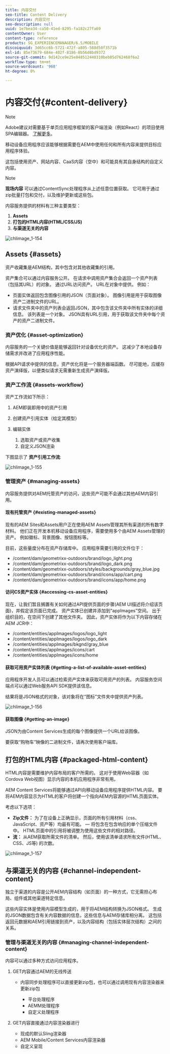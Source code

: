 ```yaml
---
title: 内容交付
seo-title: Content Delivery
description: 内容交付
seo-description: null
uuid: 1e7bea34-ca50-41ed-8295-fa182c27fa69
contentOwner: User
content-type: reference
products: SG_EXPERIENCEMANAGER/6.5/MOBILE
discoiquuid: 3d65cc6b-5721-472f-a805-588d50f3571b
exl-id: 85e73679-684e-402f-8186-8b56d8bd9372
source-git-commit: 9d142ce9e25e048512440310beb05d762468f6a2
workflow-type: tm+mt
source-wordcount: '968'
ht-degree: 0%

---
```


# 内容交付{#content-delivery}

>[!NOTE]
>
>Adobe建议对需要基于单页应用程序框架的客户端渲染（例如React）的项目使用SPA编辑器。 [了解更多](/help/sites-developing/spa-overview.md)。

移动设备应用程序应该能够根据需要在AEM中使用任何和所有内容来提供目标应用程序体验。

这包括使用资产、网站内容、CaaS内容（空中）和可能具有其自身结构的自定义内容。

>[!NOTE]
>
>**现场内容** 可以通过ContentSync处理程序从上述任意位置获取。 它可用于通过zip批量打包和交付，以及维护更新或这些包。

内容服务提供的材料有三种主要类型：

1. **Assets**
1. **打包的HTML内容(HTML/CSS/JS)**
1. **与渠道无关的内容**

![chlimage_1-154](assets/chlimage_1-154.png)

## Assets {#assets}

资产收藏集是AEM结构，其中包含对其他收藏集的引用。

资产集合可以通过内容服务公开。 在请求中调用资产集合会返回一个资产列表（包括其URL）的对象。 通过URL访问资产。 URL在对象中提供。 例如：

* 页面实体返回包含图像引用的JSON（页面对象）。 图像引用是用于获取图像资产二进制文件的URL。
* 请求文件夹中的资产列表会返回JSON，其中包含该文件夹中所有实体的详细信息。 该列表是一个对象。 JSON具有URL引用，用于获取该文件夹中每个资产的资产二进制文件。

### 资产优化 {#asset-optimization}

内容服务的一个关键价值是能够返回针对设备优化的资产。 这减少了本地设备存储需求并改进了应用程序性能。

根据API请求中提供的信息，资产优化将是一个服务器端函数。 尽可能地，应缓存资产演绎版，以便类似请求无需重新生成资产演绎版。

### 资产工作流 {#assets-workflow}

资产工作流如下所示：

1. AEM即装即用中的资产引用
1. 创建资产引用实体（给定其模型）
1. 编辑实体

   1. 选取资产或资产收集
   1. 自定义JSON渲染

下图显示了 **资产引用工作流**:

![chlimage_1-155](assets/chlimage_1-155.png)

### 管理资产 {#managing-assets}

内容服务提供对AEM托管资产的访问，这些资产可能不会通过其他AEM内容引用。

#### 现有托管资产 {#existing-managed-assets}

现有的AEM Sites和Assets用户正在使用AEM Assets管理其所有渠道的所有数字材料。 他们正在开发本机移动设备应用程序，需要使用多个由AEM Assets管理的资产。 例如徽标、背景图像、按钮图标等。

目前，这些量度分布在资产存储库中。 应用程序需要引用的文件位于：

* /content/dam/geometrixx-outdoors/brand/logo_light.png
* /content/dam/geometrixx-outdoors/brand/logo_dark.png
* /content/dam/geometrixx-outdoors/styles/backgrounds/gray_blue.jpg
* /content/dam/geometrixx-outdoors/brand/icons/app/cart.png
* /content/dam/geometrixx-outdoors/brand/icons/app/home.png

#### 访问CS资产实体 {#accessing-cs-asset-entities}

现在，让我们暂且搁置有关如何通过API提供页面的步骤(AEM UI描述将介绍该页面)，并假定该页面已完成。 资产实体已创建并添加到“appImages”空间。 出于组织目的，在空间下创建了其他文件夹。 因此，资产实体将作为以下内容存储在AEM JCR中：

* /content/entities/appImages/logos/logo_light
* /content/entities/appImages/logos/logo_dark
* /content/entities/appImages/bkgnd/gray_blue
* /content/entities/appImages/icons/cart
* /content/entities/appImages/icons/home

#### 获取可用资产实体列表 {#getting-a-list-of-available-asset-entities}

应用程序开发人员可以通过检索资产实体来获取可用资产的列表。 内容服务空间端点可以通过Web服务API SDK提供该信息。

结果将是JSON格式的对象，该对象将在“图标”文件夹中提供资产列表。

![chlimage_1-156](assets/chlimage_1-156.png)

#### 获取图像 {#getting-an-image}

JSON为由Content Services生成的每个图像提供一个URL给该图像。

要获取“购物车”映像的二进制文件，请再次使用客户端库。

## 打包的HTML内容 {#packaged-html-content}

HTML内容是需要维护内容布局的客户所需的。 这对于使用Web容器（如Cordova Web视图）显示内容的本机应用程序非常有用。

AEM Content Services将能够通过API向移动设备应用程序提供HTML内容。 要将AEM内容显示为HTML的客户将创建一个指向AEM内容源的HTML页面实体。

考虑以下选项：

* **Zip文件：** 为了在设备上正确显示，页面的所有引用材料（css、JavaScript、资产等）均最有可能。  — 将包含在包含响应的单个压缩文件中。 HTML页面中的引用将被调整为使用这些文件的相对路径。
* **流：** 从AEM获取所需文件的清单。 然后，使用该清单请求所有文件(HTML、CSS、JS等) 的次数。

![chlimage_1-157](assets/chlimage_1-157.png)

## 与渠道无关的内容 {#channel-independent-content}

独立于渠道的内容是公开AEM内容结构（如页面）的一种方式，它无需担心布局、组件或其他渠道特定信息。

这些内容实体是使用内容模型生成的，用于将AEM结构转换为JSON格式。 生成的JSON数据包含有关内容数据的信息，这些信息与AEM存储库相分离。 这包括返回元数据和AEM引用链接到资产，以及内容结构（包括实体层次结构）之间的关系。

### 管理与渠道无关的内容 {#managing-channel-independent-content}

内容可以通过多种方式访问应用程序。

1. GET内容通过AEM的无线传送

   * 内容同步处理程序可以直接更新zip包，也可以通过调用现有内容渲染器来更新zip包

      * 平台处理程序
      * AEMM处理程序
      * 自定义处理程序

1. GET内容直接通过内容渲染器进行

   * 现成的默认Sling渲染器
   * AEM Mobile/Content Services内容渲染器
   * 自定义呈现
